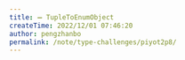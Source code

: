 ```yaml
---
title: ➖ TupleToEnumObject
createTime: 2022/12/01 07:46:20
author: pengzhanbo
permalink: /note/type-challenges/piyot2p8/
---
```

